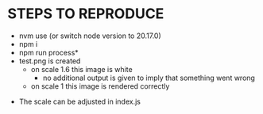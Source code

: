# STEPS TO REPRODUCE

- nvm use (or switch node version to 20.17.0)
- npm i
- npm run process*
- test.png is created
    - on scale 1.6 this image is white
        - no additional output is given to imply that something went wrong
    - on scale 1 this image is rendered correctly

* The scale can be adjusted in index.js